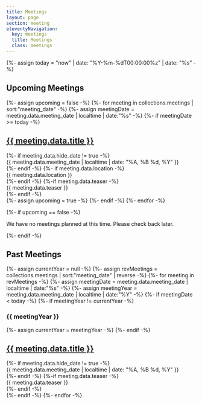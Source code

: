 ```yaml
---
title: Meetings
layout: page
section: meeting
eleventyNavigation:
  key: meetings
  title: Meetings
  class: meetings
---
```

{%- assign today = "now" | date: "%Y-%m-%dT00:00:00%z" | date: "%s" -%}
<h2>Upcoming Meetings</h2>

{%- assign upcoming = false -%}
{%- for meeting in collections.meetings | sort:"meeting_date" -%}
  {%- assign meetingDate = meeting.data.meeting_date | localtime | date:"%s" -%}
  {%- if meetingDate >= today -%}
    <article class="meeting">
        <h1><a href="{{meeting.url }}">{{ meeting.data.title }}</a></h1>
        {%- if meeting.data.hide_date != true -%}<div class="date">{{ meeting.data.meeting_date | localtime | date: "%A, %B %d, %Y" }}</div>{%- endif -%}
        {%- if meeting.data.location -%}<div class="location">{{ meeting.data.location }}</div>{%- endif -%}
        {%-if meeting.data.teaser -%}<div class="teaser">{{ meeting.data.teaser }}</div>{%- endif -%}
    </article>
    {%- assign upcoming = true -%}
  {%- endif -%}
{%- endfor -%}

{%- if upcoming == false -%}
  <p>We have no meetings planned at this time.  Please check back later.</p>
{%- endif -%}

<h2>Past Meetings</h2>

{%- assign currentYear = null -%}
{%- assign revMeetings = collections.meetings | sort:"meeting_date" | reverse -%}
{%- for meeting in revMeetings -%}
  {%- assign meetingDate = meeting.data.meeting_date | localtime | date:"%s" -%} 
  {%- assign meetingYear = meeting.data.meeting_date | localtime | date:"%Y" -%}
  {%- if meetingDate < today -%}
    {%- if meetingYear != currentYear -%}
      <h3>{{ meetingYear }}</h3>
      {%- assign currentYear = meetingYear -%}
    {%- endif -%}
    <article class="past-meeting">
        <h1><a href="{{meeting.url }}">{{ meeting.data.title }}</a></h1>
        {%- if meeting.data.hide_date != true -%}<div class="date">{{ meeting.data.meeting_date | localtime | date: "%A, %B %d, %Y" }}</div>{%- endif -%}
        {%-if meeting.data.teaser -%}<div class="teaser">{{ meeting.data.teaser }}</div>{%- endif -%}
    </article>
  {%- endif -%}
{%- endfor -%}
